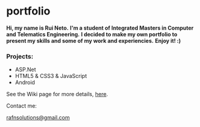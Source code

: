 portfolio
=========

**Hi, my name is Rui Neto.**
**I'm a student of Integrated Masters in Computer and Telematics Engineering.**
**I decided to make my own portfolio to present my skills and some of my work and experiencies.**
**Enjoy it! :)**

### Projects:
* ASP.Net
* HTML5 & CSS3 & JavaScript
* Android

See the Wiki page for more details, [here](https://github.com/ruineto/portfolio/wiki/Portfolio).

Contact me:

rafnsolutions@gmail.com